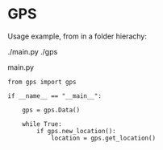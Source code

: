 GPS
===
Usage example, from in a folder hierachy:

./main.py
./gps

main.py
```
from gps import gps

if __name__ == "__main__":

    gps = gps.Data()

    while True:
        if gps.new_location():
            location = gps.get_location()
```
